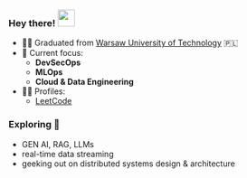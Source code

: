 ### Hey there! <img src="https://media.giphy.com/media/hvRJCLFzcasrR4ia7z/giphy.gif" width="30"> 

- 👨‍🎓 Graduated from [Warsaw University of Technology](https://www.pw.edu.pl/engpw) 🇵🇱
- 🔭 Current focus:
  * **DevSecOps**
  * **MLOps**
  * **Cloud & Data Engineering**
- 👨‍💻 Profiles:
  * [LeetCode](https://leetcode.com/rchojn/)

### **Exploring** 🌱
- GEN AI, RAG, LLMs
- real-time data streaming
- geeking out on distributed systems design & architecture

<!--
<p align="center">
  <img src="https://github-readme-stats.vercel.app/api?username=rchojn&show_icons=true&custom_title=Github%20Stats&theme=dracula">
</p>
-->

